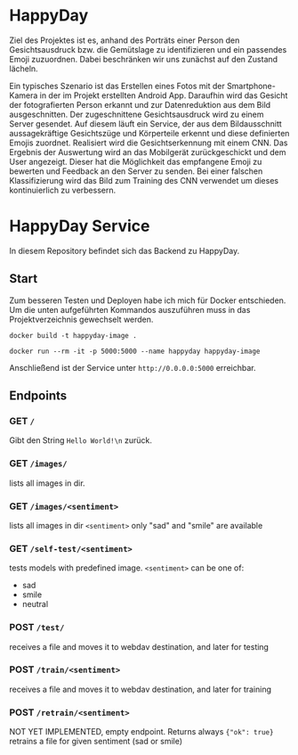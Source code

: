 # HappyDay

Ziel des Projektes ist es, anhand des Porträts einer Person den Gesichtsausdruck bzw. die Gemütslage zu identifizieren und ein passendes Emoji zuzuordnen.
Dabei beschränken wir uns zunächst auf den Zustand lächeln.

Ein typisches Szenario ist das Erstellen eines Fotos mit der Smartphone-Kamera in der im Projekt erstellten Android App.
Daraufhin wird das Gesicht der fotografierten Person erkannt und zur Datenreduktion aus dem Bild ausgeschnitten.
Der zugeschnittene Gesichtsausdruck wird zu einem Server gesendet.
Auf diesem läuft ein Service, der aus dem Bildausschnitt aussagekräftige Gesichtszüge und Körperteile erkennt und diese definierten Emojis zuordnet.
Realisiert wird die Gesichtserkennung mit einem CNN.
Das Ergebnis der Auswertung wird an das Mobilgerät zurückgeschickt und dem User angezeigt.
Dieser hat die Möglichkeit das empfangene Emoji zu bewerten und Feedback an den Server zu senden.
Bei einer falschen Klassifizierung wird das Bild zum Training des CNN verwendet um dieses kontinuierlich zu verbessern.

# HappyDay Service

In diesem Repository befindet sich das Backend zu HappyDay.

## Start

Zum besseren Testen und Deployen habe ich mich für Docker entschieden.
Um die unten aufgeführten Kommandos auszuführen muss in das Projektverzeichnis gewechselt werden.

```
docker build -t happyday-image .

docker run --rm -it -p 5000:5000 --name happyday happyday-image
```

Anschließend ist der Service unter `http://0.0.0.0:5000` erreichbar.

## Endpoints

### GET `/`
Gibt den String `Hello World!\n` zurück.

### GET `/images/`
lists all images in dir.

### GET `/images/<sentiment>`
lists all images in dir `<sentiment>` only "sad" and "smile" are available

### GET `/self-test/<sentiment>`
tests models with predefined image. `<sentiment>` can be one of:
- sad
- smile
- neutral

### POST `/test/`
receives a file and moves it to webdav destination, and later for testing

### POST `/train/<sentiment>`
receives a file and moves it to webdav destination, and later for training

### POST `/retrain/<sentiment>`
NOT YET IMPLEMENTED, empty endpoint. Returns always `{"ok": true}`
retrains a file for given sentiment (sad or smile)

